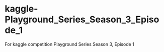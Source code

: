 # kaggle-Playground_Series_Season_3_Episode_1
 For kaggle competition Playground Series Season 3, Episode 1
